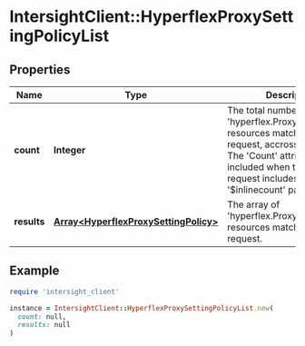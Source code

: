 # IntersightClient::HyperflexProxySettingPolicyList

## Properties

| Name | Type | Description | Notes |
| ---- | ---- | ----------- | ----- |
| **count** | **Integer** | The total number of &#39;hyperflex.ProxySettingPolicy&#39; resources matching the request, accross all pages. The &#39;Count&#39; attribute is included when the HTTP GET request includes the &#39;$inlinecount&#39; parameter. | [optional] |
| **results** | [**Array&lt;HyperflexProxySettingPolicy&gt;**](HyperflexProxySettingPolicy.md) | The array of &#39;hyperflex.ProxySettingPolicy&#39; resources matching the request. | [optional] |

## Example

```ruby
require 'intersight_client'

instance = IntersightClient::HyperflexProxySettingPolicyList.new(
  count: null,
  results: null
)
```

